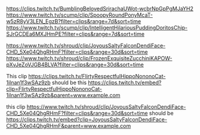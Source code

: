 https://clips.twitch.tv/BumblingBelovedSrirachaUWot-wcbrNpGpPgMJaYH2
https://www.twitch.tv/scump/clip/SpoopyRoundPonyMcaT-w5zR8yV3LEN_EgzB?filter=clips&range=7d&sort=time
https://www.twitch.tv/scump/clip/IntelligentHilariousPuddingDoritosChip-SJrGCDEa6MXJHmPE?filter=clips&range=7d&sort=time

https://www.twitch.tv/shroud/clip/JoyousSaltyFalconDendiFace-CHD_5Xe04QhgRHmF?filter=clips&range=30d&sort=time
https://www.twitch.tv/shroud/clip/FrozenExquisiteZucchiniKAPOW-pXvJeZoVJGB4BLVA?filter=clips&range=30d&sort=time

This clip
https://clips.twitch.tv/FlirtyRespectfulHippoNononoCat-1ilnan1f3wSAz9zb
should be this
https://clips.twitch.tv/embed?clip=FlirtyRespectfulHippoNononoCat-1ilnan1f3wSAz9zb&parent=www.example.com

this clip
https://www.twitch.tv/shroud/clip/JoyousSaltyFalconDendiFace-CHD_5Xe04QhgRHmF?filter=clips&range=30d&sort=time
should be
https://clips.twitch.tv/embed?clip=JoyousSaltyFalconDendiFace-CHD_5Xe04QhgRHmF&parent=www.example.com

